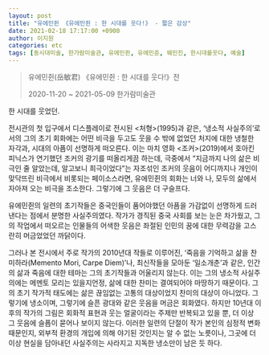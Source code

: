 ```yaml
---
layout: post
title: "유에민쥔 《유에민쥔 : 한 시대를 웃다!》 - 짧은 감상"
date: 2021-02-18 17:17:00 +0900
author: 이지원
categories: etc
tags: [동시대미술, 한가람미술관, 유에민쥔, 유에민준, 웨민진, 한시대를웃다, 예술]
---
```


> 유에민쥔(岳敏君) 《유에민쥔 : 한 시대를 웃다!》전
> 
> 2020-11-20 ~ 2021-05-09 한가람미술관


한 시대를 웃었던.

전시관의 첫 입구에서 디스플레이로 전시된 \<처형>(1995)과 같은, ‘냉소적 사실주의’로서의 그의 초기 회화에는 어떤 비극을 두고도 웃을 수 밖에 없었던 처지에 대한 냉철한 자각과, 시대의 아픔이 선명하게 떠오른다. 이는 마치 영화 \<조커>(2019)에서 호아킨 피닉스가 연기했던 조커의 광기를 떠올리게끔 하는데, 극중에서 “지금까지 나의 삶은 비극인 줄 알았는데, 알고보니 희극이었다”는 자조섞인 조커의 웃음이 어디까지나 개인이 맞닥뜨린 비극에서 비롯되는 페이소스라면, 유에민쥔의 회화는 너와 나, 모두의 삶에서 자아져 오는 비극을 조소한다. 그렇기에 그 웃음은 더 구슬프다.

유에민쥔의 일련의 초기작들은 중국인들이 품어야했던 아픔을 가감없이 선명하게 드러낸다는 점에서 분명한 사실주의였다. 작가가 경직된 중국 사회를 보는 눈은 차가웠고, 그의 작업에서 떠오르는 인물들의 어색한 웃음은 좌절된 인민의 꿈에 대한 무력감을 고스란히 머금었었던 까닭이다.

그러나 본 전시에서 주로 작가의 2010년대 작들로 이루어진, ‘죽음을 기억하고 삶을 찬미하라(Memento Mori, Carpe Diem)’나, 최신작들을 모아둔 ‘일소개춘’과 같은, 인간의 삶과 죽음에 대한 테마는 그의 초기작들과 어울리지 않는다. 이는 그의 냉소적 사실주의에는 메멘토 모리는 있을지언정, 삶에 대한 찬미는 결여되어야 마땅하기 때문이다. 그의 초기 작가적 태도에는 삶은 끊임없는 고통의 대상이었지 찬미의 대상이 아니었다. 그렇기에 냉소이며, 그렇기에 슬픈 광대와 같은 웃음을 머금은 회화였다. 하지만 10년대 이후의 작가의 그림은 회화적 표현과 웃는 얼굴이라는 주제만 반복되고 있을 뿐, 더 이상 그 웃음에 슬픔이 묻어나 보이지 않는다. 이러한 일련의 단절이 작가 본인의 심정적 변화때문인지, 외부적 환경의 개입에 의해 야기된 것인지는 알 수 없는 노릇이나, 그곳에 더 이상 현실을 담아내던 사실주의는 사라지고 지독한 냉소만이 남은 듯 하다.
